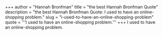 +++
author = "Hannah Bronfman"
title = "the best Hannah Bronfman Quote"
description = "the best Hannah Bronfman Quote: I used to have an online-shopping problem."
slug = "i-used-to-have-an-online-shopping-problem"
quote = '''I used to have an online-shopping problem.'''
+++
I used to have an online-shopping problem.
